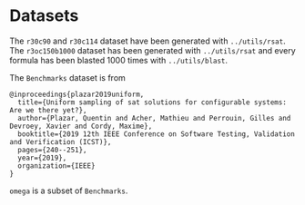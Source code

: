 # Datasets

The `r30c90` and `r30c114` dataset have been generated with `../utils/rsat`.
The `r3oc150b1000` dataset has been generated with `../utils/rsat`
and every formula has been blasted 1000 times with `../utils/blast`.

The `Benchmarks` dataset is from
```
@inproceedings{plazar2019uniform,
  title={Uniform sampling of sat solutions for configurable systems: Are we there yet?},
  author={Plazar, Quentin and Acher, Mathieu and Perrouin, Gilles and Devroey, Xavier and Cordy, Maxime},
  booktitle={2019 12th IEEE Conference on Software Testing, Validation and Verification (ICST)},
  pages={240--251},
  year={2019},
  organization={IEEE}
}
```

`omega` is a subset of `Benchmarks`.
